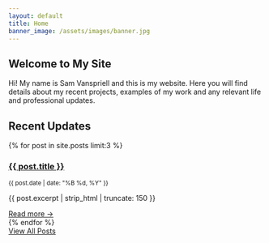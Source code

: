 ```yaml
---
layout: default
title: Home
banner_image: /assets/images/banner.jpg
---
```



## Welcome to My Site

Hi! My name is Sam Vanspriell and this is my website. Here you will find details about my recent projects, examples of my work and any relevant life and professional updates. 

## Recent Updates

<div class="updates">
  {% for post in site.posts limit:3 %}
    <div class="update">
      <h3><a href="{{ post.url }}">{{ post.title }}</a></h3>
      <small>{{ post.date | date: "%B %d, %Y" }}</small>
      <p>{{ post.excerpt | strip_html | truncate: 150 }}</p>
      <a href="{{ post.url }}">Read more →</a>
    </div>
  {% endfor %}
</div>

<div class="view-all">
  <a href="/Blog/" class="button">View All Posts</a>
</div>


